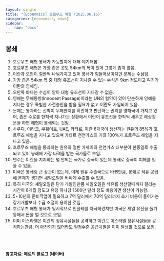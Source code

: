 ```yaml
---
layout: single
title: "[Economics] 호르무즈 해협 (2025.06.16)"
categories: [economics, news]
sidebar:
    nav: "docs"
---
```


## 봉쇄
1. 호르무즈 해협 봉쇄가 가능할지에 대해 얘기해봄.
1. 호르무즈 해협은 가장 좁은 곳도 54km의 폭이 있어 그렇게 좁지 않음.
1. 이란과 오만이 절반씩 나눠가지고 있어 봉쇄가 힘들어보이지만 문제는 수심임.
1. 가장 좁은 54km 폭 중 대형 유조선이 지나갈 수 있는 수심은 9km 정도이고 여기가 이란의 영해임.
1. 오만쪽 바다는 수심이 얕아 대형 유조선이 지나갈 수 없음.
1. 영해는 무해통항(Innocent Passage)이라는 UN의 협약이 있어 단순하게 영해를 지나는 경우 특별한 사전승인을 받을 필요가 없고 이란도 가입되어 있음.
1. 문제는 통과하는 선박이 무해한지를 확인하고 판단하는 권리를 영해국이 가지고 있어, 좁은 수로를 한척씩 지나가는 상황에서 이란이 유조선을 한척씩 세우고 해상검문을 하면 해협이 봉쇄되는 것임.
1. 사우디, 이라크, 쿠웨이트, UAE, 카타르, 이란 6개국이 생산하는 원유의 85%가 호르무즈 해협을 지나고 있으며 카타르 천연가스의 거의 100%가 호르무즈 해협을 지나고 있음.
1. 호르무즈 해협을 통과하는 원유의 절반 가까이와 천연가스 대부분이 한중일로 수출되고 있어 봉쇄에 가장 타격을 받는 국가들로 보임.
1. 변수는 이란을 지지하는 몇 안되는 국가로 중국이 있는데 봉쇄로 중국이 피해를 입을 수 있음.
1. 미국은 봉쇄랑 큰 상관이 없는데, 이제 원유 수출국으로 바뀐만큼, 봉쇄로 석유 공급에 문제가 생기면 셰일오일을 비싸게 수출할 수 있음.
1. 특히 미국의 셰일오일은 단기 개발인만큼 셰일오일은 석유를 생산할때까지 걸리는 시간이 6개월 정도고 유정 하나당 1500만 달러 정도 비용이면 생산이 가능함.
1. 5~10년의 준비작업이 필요하고 7억 달러에서 70억 달러까지 초기 비용이 들어가는 장기개발보다 수급 조절이 용이한 것임.
1. 호르무즈 해협 봉쇄가 일시적으로 인플레를 자극하겠지만 미국은 셰일 유전을 풀가동해서 돈을 벌 것으로 보임.
1. 이미 이스라엘은 이란의 정유시설들을 공격하고 이란도 이스라엘 정유시설들을 공격하는만큼, 더 확전되지 않더라도 일정수준 공급차질을 이미 발생할 것으로 보임.



<br/>
<br/>

#### 참고자료: 메르의 블로그 (네이버)